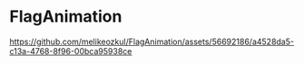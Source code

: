 # FlagAnimation
https://github.com/melikeozkul/FlagAnimation/assets/56692186/a4528da5-c13a-4768-8f96-00bca95938ce
